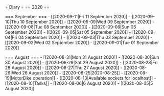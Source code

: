 = Diary =
== 2020 ==

=== September ===
    - [[2020-09-11|Fri 11 September 2020]]
    - [[2020-09-10|Thu 10 September 2020]]
    - [[2020-09-09|Wed 09 September 2020]]
    - [[2020-09-08|Tue 08 September 2020]]
    - [[2020-09-06|Sun 06 September 2020]]
    - [[2020-09-05|Sat 05 September 2020]]
    - [[2020-09-04|Fri 04 September 2020]]
    - [[2020-09-03|Thu 03 September 2020]]
    - [[2020-09-02|Wed 02 September 2020]]
    - [[2020-09-01|Tue 01 September 2020]]

=== August ===
    - [[2020-08-31|Mon 31 August 2020]]
    - [[2020-08-30|Sun 30 August 2020]]
    - [[2020-08-29|Sat 29 August 2020]]
    - [[2020-08-28|Fri 28 August 2020]]
    - [[2020-08-27|Thu 27 August 2020]]
    - [[2020-08-26|Wed 26 August 2020]]
    - [[2020-08-25|2020-08-25]]
    - [[2020-08-19|MotorBike operation]]
    - [[2020-08-13|Available sockets for localhost]]
    - [[2020-08-10|Tasks]]
    - [[2020-08-06|6 August 2020]]
    - [[2020-08-05|5 August 2020]]
